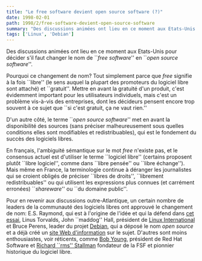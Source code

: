 ```yaml
---
title: "Le free software devient open source software (?)"
date: 1998-02-01
path: 1998/2/free-software-devient-open-source-software
summary: "Des discussions animées ont lieu en ce moment aux Etats-Unis pour décider s'il faut changer le nom de ``free software'' en ``open source software''."
tags: ['Linux', 'Debian']
---
```


<P>Des discussions animées ont lieu en ce moment aux Etats-Unis pour
décider s'il faut changer le nom de ``<EM>free software</EM>''
en ``<EM>open source software</EM>''.
</P>

<P>Pourquoi ce changement de nom? Tout simplement parce que <EM>free</EM>
signifie à la fois ``libre'' (le sens auquel la plupart des promoteurs du
logiciel libre sont attaché) et ``gratuit''. Mettre en avant la gratuité
d'un produit, c'est évidemment important pour les utilisateurs individuels,
mais c'est un problème vis-à-vis des entreprises, dont les décideurs pensent
encore trop souvent à ce sujet que ``si c'est gratuit, ça ne vaut rien.''</P>

<P>D'un autre côté, le terme ``<EM>open source software</EM>'' met en
avant la disponibilité des sources (sans préciser malheureusement sous quelles
conditions elles sont modifiables et redistribuables), qui est le fondement
du succès des logiciels libres.</P>

<P>En français, l'ambiguité sémantique sur le mot <EM>free</EM> n'existe pas,
et le consensus actuel est d'utiliser le terme ``logiciel libre''
(certains proposent plutôt ``libre logiciel'', comme dans ``libre pensée'' ou ``libre
échange'').
Mais même en France, la terminologie continue à déranger les journalistes
qui se croient obligés de préciser ``libres de droits'', ``librement
redistribuables'' ou qui utilisent les expressions plus connues (et carrément
erronées) ``<EM>shareware</EM>'' ou ``du domaine public''.</P>

<P>Pour en revenir aux discussions outre-Atlantique, un certain nombre
de leaders de la communauté des logiciels libres ont approuvé le changement
de nom: E.S. Raymond, qui est à l'origine de l'idée et qui la défend
dans <A HREF="http://www.earthspace.net/~esr/open-source.html">cet essai</A>,
Linus Torvalds, John ``maddog'' Hall, président de <A HREF="http://www.li.org/">Linux International</A>
et Bruce Perens, leader du projet
<A HREF="http://www.debian.org/">Debian</A>, qui a déposé le nom
<EM>open source</EM> et a déjà créé un
<A HREF="http://www.opensource.org/">site Web d'information</A> sur le
sujet.
D'autres sont moins enthousiastes, voir réticents, comme
<A HREF="../articles/9800/young-on-opensource.html">Bob Young</A>, président de Red Hat
Software et <A HREF="../articles/9800/rms-on-opensource.html">Richard ``rms'' Stallman</A>
fondateur de la FSF et pionnier historique du logiciel libre.
</P>


